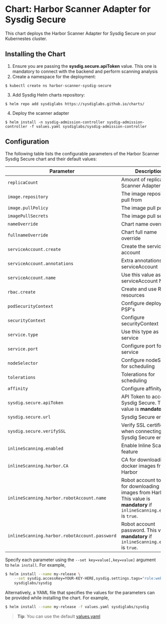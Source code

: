 # Chart: Harbor Scanner Adapter for Sysdig Secure

This chart deploys the Harbor Scanner Adapter for Sysdig Secure on your
Kubernestes cluster.

## Installing the Chart

1. Ensure you are passing the **sysdig.secure.apiToken** value. This one is
mandatory to connect with the backend and perform scanning analysis
2. Create a namespace for the deployment:

```
$ kubectl create ns harbor-scanner-sysdig-secure
```

3. Add Sysdig Helm charts repository:

```
$ helm repo add sysdiglabs https://sysdiglabs.github.io/charts/
```

4. Deploy the scanner adapter

```
$ helm install -n sysdig-admission-controller sysdig-admission-controller -f values.yaml sysdiglabs/sysdig-admission-controller
```

## Configuration

The following table lists the configurable parameters of the Harbor Scanner
Sysdig Secure chart and their default values:

| Parameter                                     | Description                                                                                                                 | Default                                   |
| ---                                           | ---                                                                                                                         | ---                                       |
| `replicaCount`                                | Amount of replicas for Scanner Adapter                                                                                      | `1`                                       |
| `image.repository`                            | The image repository to pull from                                                                                           | `sysdiglabs/harbor-scanner-sysdig-secure` |
| `image.pullPolicy`                            | The image pull policy                                                                                                       | `IfNotPresent`                            |
| `imagePullSecrets`                            | The image pull secrets                                                                                                      | `[]`                                      |
| `nameOverride`                                | Chart name override                                                                                                         | ` `                                       |
| `fullnameOverride`                            | Chart full name override                                                                                                    | ` `                                       |
| `serviceAccount.create`                       | Create the service account                                                                                                  | `true`                                    |
| `serviceAccount.annotations`                  | Extra annotations for serviceAccount                                                                                        | `{}`                                      |
| `serviceAccount.name`                         | Use this value as serviceAccount Name                                                                                       | ` `                                       |
| `rbac.create`                                 | Create and use RBAC resources                                                                                               | `true`                                    |
| `podSecurityContext`                          | Configure deployment PSP's                                                                                                  | `{}`                                      |
| `securityContext`                             | Configure securityContext                                                                                                   | `{}`                                      |
| `service.type`                                | Use this type as service                                                                                                    | `ClusterIP`                               |
| `service.port`                                | Configure port for the service                                                                                              | `5000`                                    |
| `nodeSelector`                                | Configure nodeSelector for scheduling                                                                                       | `{}`                                      |
| `tolerations`                                 | Tolerations for scheduling                                                                                                  | `[]`                                      |
| `affinity`                                    | Configure affinity rules                                                                                                    | `{}`                                      |
| `sysdig.secure.apiToken`                      | API Token to access Sysdig Secure. This value is **mandatory**.                                                             | ` `                                       |
| `sysdig.secure.url`                           | Sysdig Secure endpoint                                                                                                      | `https://secure.sysdig.com`               |
| `sysdig.secure.verifySSL`                     | Verify SSL certificate when connecting to Sysdig Secure endpoint                                                            | `true`                                    |
| `inlineScanning.enabled`                      | Enable Inline Scanning feature                                                                                              | `false`                                   |
| `inlineScanning.harbor.CA`                    | CA for downloading docker images from Harbor                                                                                | ` `                                       |
| `inlineScanning.harbor.robotAccount.name`     | Robot account to use for downloading images from Harbor. This value is **mandatory** if `inlineScanning.enabled` is `true`. | ` `                                       |
| `inlineScanning.harbor.robotAccount.password` | Robot account password. This value is **mandatory** if `inlineScanning.enabled` is `true`.                                  | ` `                                       |

Specify each parameter using the `--set key=value[,key=value]` argument to `helm install`. For example,

```bash
$ helm install --name my-release \
    --set sysdig.accessKey=YOUR-KEY-HERE,sysdig.settings.tags="role:webserver\,location:europe" \
    sysdiglabs/sysdig
```

Alternatively, a YAML file that specifies the values for the parameters can be provided while installing the chart. For example,

```bash
$ helm install --name my-release -f values.yaml sysdiglabs/sysdig
```

> **Tip**: You can use the default [values.yaml](values.yaml)
